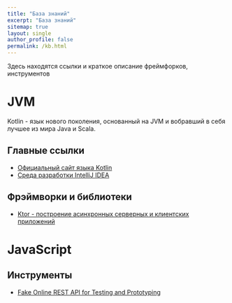 ```yaml
---
title: "База знаний"
excerpt: "База знаний"
sitemap: true
layout: single
author_profile: false
permalink: /kb.html
---
```

Здесь находятся ссылки и краткое описание фреймфорков, инструментов 

# JVM
Kotlin - язык нового поколения, основанный на JVM и вобравший в себя лучшее из мира Java и Scala.

## Главные ссылки
- [Официальный сайт языка Kotlin](https://kotlinlang.org/)
- [Среда разработки IntelliJ IDEA](https://www.jetbrains.com/idea/)

## Фрэймворки и библиотеки
- [Ktor - построение асинхронных серверных и клиентских приложений](https://ktor.io)

# JavaScript
## Инструменты
- [Fake Online REST API for Testing and Prototyping](https://jsonplaceholder.typicode.com/)

